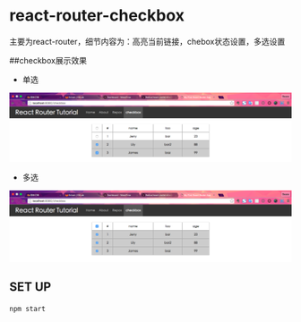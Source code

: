 # react-router-checkbox
主要为react-router，细节内容为：高亮当前链接，chebox状态设置，多选设置

##checkbox展示效果

- 单选

![单选](show-images/check2.png)

- 多选

![单选](show-images/checkall.png)

## SET UP


```bash
npm start
```
